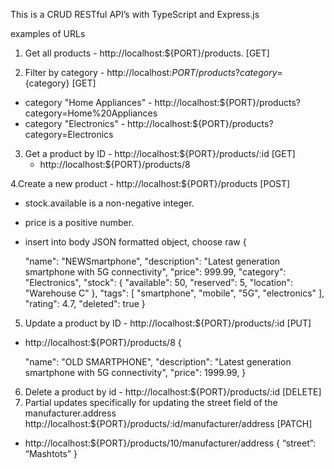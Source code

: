 This is a CRUD RESTful API’s with TypeScript and Express.js 

examples of URLs

1. Get all products - http://localhost:${PORT}/products. [GET]
   
2. Filter by category - http://localhost:${PORT}/products?category=${category} [GET]
  - category "Home Appliances" - http://localhost:${PORT}/products?category=Home%20Appliances
  - category "Electronics" - http://localhost:${PORT}/products?category=Electronics
    
3. Get a product by ID - http://localhost:${PORT}/products/:id [GET]
   - http://localhost:${PORT}/products/8
  
  4.Create a new product  - http://localhost:${PORT}/products [POST] 
  - stock.available is a non-negative integer.
  - price is a positive number.
  - insert into body JSON formatted object, choose raw {
     
      "name": "NEWSmartphone",
      "description": "Latest generation smartphone with 5G connectivity",
      "price": 999.99,
      "category": "Electronics",
      "stock": {
        "available": 50,
        "reserved": 5,
        "location": "Warehouse C"
      },
      "tags": [
        "smartphone",
        "mobile",
        "5G",
        "electronics"
      ],
      "rating": 4.7,
      "deleted": true
    }

5. Update a product by ID -  http://localhost:${PORT}/products/:id [PUT]
  -  http://localhost:${PORT}/products/8 {
     
      "name": "OLD SMARTPHONE",
      "description": "Latest generation smartphone with 5G connectivity",
      "price": 1999.99,
      }


6. Delete a product by id - http://localhost:${PORT}/products/:id [DELETE]
7. Partial updates specifically for updating the street field of the manufacturer.address http://localhost:${PORT}/products/:id/manufacturer/address [PATCH]
  - http://localhost:${PORT}/products/10/manufacturer/address {
     “street”: “Mashtots”
      }

